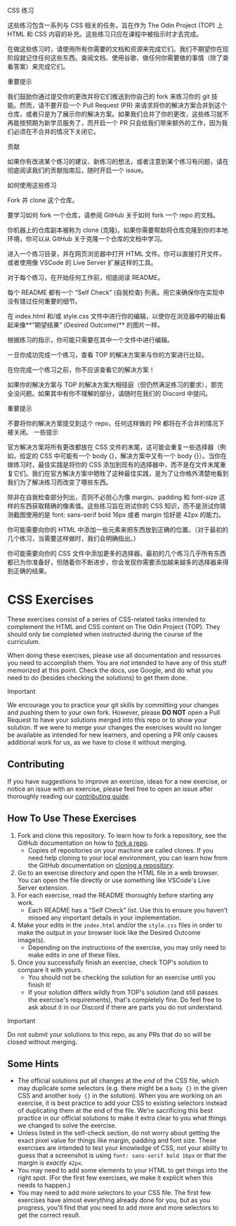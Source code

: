CSS 练习

这些练习包含一系列与 CSS 相关的任务，旨在作为 The Odin Project (TOP) 上 HTML 和 CSS 内容的补充。这些练习只应在课程中被指示时才去完成。

在做这些练习时，请使用所有你需要的文档和资源来完成它们。我们不期望你在现阶段就记住任何这些东西。查阅文档、使用谷歌、做任何你需要做的事情（除了查看答案）来完成它们。

重要提示

我们鼓励你通过提交你的更改并将它们推送到你自己的 fork 来练习你的 git 技能。然而，请不要开启一个 Pull Request (PR) 来请求将你的解决方案合并到这个仓库，或者只是为了展示你的解决方案。如果我们合并了你的更改，这些练习就不再能按预期为新学员服务了，而开启一个 PR 只会给我们带来额外的工作，因为我们必须在不合并的情况下关闭它。

贡献

如果你有改进某个练习的建议、新练习的想法，或者注意到某个练习有问题，请在彻底阅读我们的贡献指南后，随时开启一个 issue。

如何使用这些练习

Fork 并 clone 这个仓库。

要学习如何 fork 一个仓库，请参阅 GitHub 关于如何 fork 一个 repo 的文档。

你机器上的仓库副本被称为 clone (克隆)。如果你需要帮助将仓库克隆到你的本地环境，你可以从 GitHub 关于克隆一个仓库的文档中学习。

进入一个练习目录，并在网页浏览器中打开 HTML 文件。你可以直接打开文件，或者使用像 VSCode 的 Live Server 扩展这样的工具。

对于每个练习，在开始任何工作前，彻底阅读 README。

每个 README 都有一个 “Self Check” (自我检查) 列表。用它来确保你在实现中没有错过任何重要的细节。

在 index.html 和/或 style.css 文件中进行你的编辑，以使你在浏览器中的输出看起来像**“期望结果” (Desired Outcome)** 的图片一样。

根据练习的指示，你可能只需要在其中一个文件中进行编辑。

一旦你成功完成一个练习，查看 TOP 的解决方案来与你的方案进行比较。

在你完成一个练习之前，你不应该查看它的解决方案！

如果你的解决方案与 TOP 的解决方案大相径庭（但仍然满足练习的要求），那完全没问题。如果其中有你不理解的部分，请随时在我们的 Discord 中提问。

重要提示

不要将你的解决方案提交到这个 repo，任何这样做的 PR 都将在不合并的情况下被关闭。
一些提示

官方解决方案将所有更改都放在 CSS 文件的末尾，这可能会重复一些选择器（例如，给定的 CSS 中可能有一个 body {}，解决方案中又有一个 body {}）。当你在做练习时，最佳实践是将你的 CSS 添加到现有的选择器中，而不是在文件末尾重复它们。我们在官方解决方案中牺牲了这种最佳实践，是为了让你格外清楚地看到我们为了解决练习而改变了哪些东西。

除非在自我检查部分列出，否则不必担心为像 margin、padding 和 font-size 这样的东西获取精确的像素值。这些练习旨在测试你的 CSS 知识，而不是测试你猜测截图使用的是 font: sans-serif bold 16px 或者 margin 恰好是 42px 的能力。

你可能需要向你的 HTML 中添加一些元素来把东西放到正确的位置。（对于最初的几个练习，当需要这样做时，我们会明确指出。）

你可能需要向你的 CSS 文件中添加更多的选择器。最初的几个练习几乎所有东西都已为你准备好，但随着你不断进步，你会发现你需要添加越来越多的选择器来得到正确的结果。

# CSS Exercises

These exercises consist of a series of CSS-related tasks intended to complement the HTML and CSS content on The Odin Project (TOP). They should only be completed when instructed during the course of the curriculum.

When doing these exercises, please use all documentation and resources you need to accomplish them. You are _not_ intended to have any of this stuff memorized at this point. Check the docs, use Google, and do what you need to do (besides checking the solutions) to get them done.

> [!IMPORTANT]
> We encourage you to practice your git skills by committing your changes and pushing them to your own fork.  However, please **DO NOT** open a Pull Request to have your solutions merged into this repo or to show your solution.  If we were to merge your changes the exercises would no longer be available as intended for new learners, and opening a PR only causes additional work for us, as we have to close it without merging.

## Contributing

If you have suggestions to improve an exercise, ideas for a new exercise, or notice an issue with an exercise, please feel free to open an issue after thoroughly reading our [contributing guide](https://github.com/TheOdinProject/.github/blob/main/CONTRIBUTING.md).

## How To Use These Exercises

1. Fork and clone this repository. To learn how to fork a repository, see the GitHub documentation on how to [fork a repo](https://docs.github.com/en/get-started/quickstart/fork-a-repo).
    - Copies of repositories on your machine are called clones. If you need help cloning to your local environment, you can learn how from the GitHub documentation on [cloning a repository](https://docs.github.com/en/github/creating-cloning-and-archiving-repositories/cloning-a-repository-from-github/cloning-a-repository).
1. Go to an exercise directory and open the HTML file in a web browser. You can open the file directly or use something like VSCode's Live Server extension.
1. For each exercise, read the README thoroughly before starting any work.
    - Each README has a "Self Check" list. Use this to ensure you haven't missed any important details in your implementation.
1. Make your edits in the `index.html` and/or the `style.css` files in order to make the output in your browser look like the Desired Outcome image(s).
    - Depending on the instructions of the exercise, you may only need to make edits in one of these files.
1. Once you successfully finish an exercise, check TOP's solution to compare it with yours.
    - You should not be checking the solution for an exercise until you finish it!
    - If your solution differs wildly from TOP's solution (and still passes the exercise's requirements), that's completely fine. Do feel free to ask about it in our Discord if there are parts you do not understand.

> [!IMPORTANT]
> Do not submit your solutions to this repo, as any PRs that do so will be closed without merging.

## Some Hints
- The official solutions put all changes at the _end_ of the CSS file, which may duplicate some selectors (e.g. there might be a `body {}` in the given CSS and another `body {}` in the solution). When you are working on an exercise, it is best practice to add your CSS to existing selectors instead of duplicating them at the end of the file. We're sacrificing this best practice in our official solutions to make it extra clear to you what things we changed to solve the exercise.
- Unless listed in the self-check section, do not worry about getting the exact pixel value for things like margin, padding and font size. These exercises are intended to test your knowledge of CSS, not your ability to guess that a screenshot is using `font: sans-serif bold 16px` or that the margin is _exactly_ `42px`.
- You may need to add some elements to your HTML to get things into the right spot. (For the first few exercises, we make it explicit when this needs to happen.)
- You may need to add more selectors to your CSS file. The first few exercises have almost everything already done for you, but as you progress, you'll find that you need to add more and more selectors to get the correct result.
